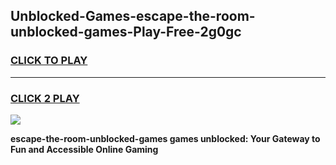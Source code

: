 
## Unblocked-Games-escape-the-room-unblocked-games-Play-Free-2g0gc
<h3>
<a href="https://premium76.site?title=escape-the-room-unblocked-games&ref=24M">CLICK TO PLAY</a></h3>
<hr>

<h3>
<a href="https://premium76.site?title=escape-the-room-unblocked-games&ref=24M">CLICK 2 PLAY</a>
  
</h3>

<a href="https://premium76.site?title=escape-the-room-unblocked-games&ref=24M"><img src="https://clearcache.store/games.png"></a>


**escape-the-room-unblocked-games games unblocked: Your Gateway to Fun and Accessible Online Gaming**
